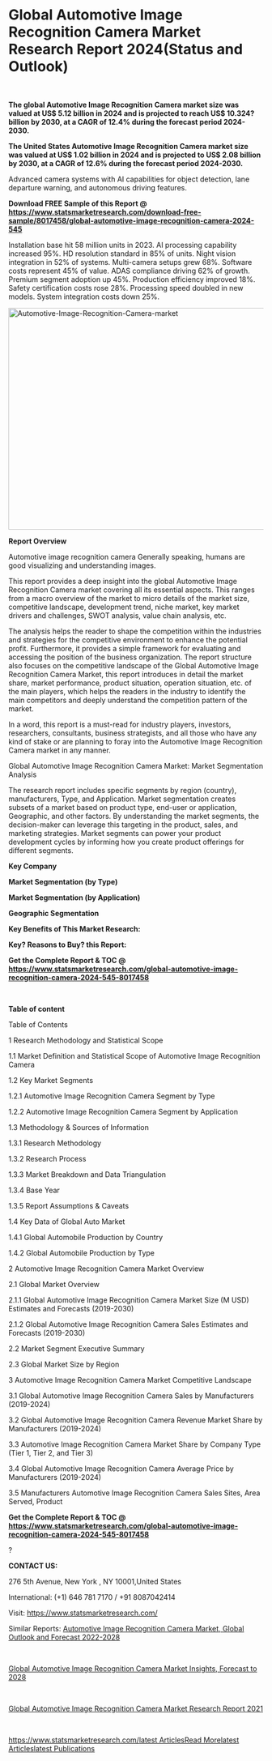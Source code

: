 <h1>Global Automotive Image Recognition Camera Market Research Report 2024(Status and Outlook)</h1><br/><p><strong>The global Automotive Image Recognition Camera market size was valued at US$ 5.12 billion in 2024 and is projected to reach US$ 10.324? billion by 2030, at a <strong>CAGR</strong> of 12.4% during the forecast period 2024-2030.</strong></p>
 
 
 
 <p><strong>The United States Automotive Image Recognition Camera market size was valued at US$ 1.02 billion in 2024 and is projected to US$ 2.08 billion by 2030, at a <strong>CAGR</strong> of 12.6% during the forecast period 2024-2030.</strong></p>
 
 
 
 <p>Advanced camera systems with AI capabilities for object detection, lane departure warning, and autonomous driving features.</p>
 
 
 
 <p><strong>Download FREE Sample of this Report @ <a href="https://www.statsmarketresearch.com/download-free-sample/8017458/global-automotive-image-recognition-camera-2024-545">https://www.statsmarketresearch.com/download-free-sample/8017458/global-automotive-image-recognition-camera-2024-545</a></strong></p>
 
 
 
 <p>Installation base hit 58 million units in 2023. AI processing capability increased 95%. HD resolution standard in 85% of units. Night vision integration in 52% of systems. Multi-camera setups grew 68%. Software costs represent 45% of value. ADAS compliance driving 62% of growth. Premium segment adoption up 45%. Production efficiency improved 18%. Safety certification costs rose 28%. Processing speed doubled in new models. System integration costs down 25%.</p>
 
 
 
 <p><img alt="Automotive-Image-Recognition-Camera-market" src="https://www.grandresearchstore.com/assets/report-images/Automotive_Image_Recognition_Camera_market.png" style="width: 730px; height: 438px;" /></p>
 
 
 
 <p><strong>Report Overview</strong></p>
 
 
 
 <p>Automotive image recognition camera Generally speaking, humans are good visualizing and understanding images.</p>
 
 
 
 <p>This report provides a deep insight into the global Automotive Image Recognition Camera market covering all its essential aspects. This ranges from a macro overview of the market to micro details of the market size, competitive landscape, development trend, niche market, key market drivers and challenges, SWOT analysis, value chain analysis, etc.</p>
 
 
 
 <p>The analysis helps the reader to shape the competition within the industries and strategies for the competitive environment to enhance the potential profit. Furthermore, it provides a simple framework for evaluating and accessing the position of the business organization. The report structure also focuses on the competitive landscape of the Global Automotive Image Recognition Camera Market, this report introduces in detail the market share, market performance, product situation, operation situation, etc. of the main players, which helps the readers in the industry to identify the main competitors and deeply understand the competition pattern of the market.</p>
 
 
 
 <p>In a word, this report is a must-read for industry players, investors, researchers, consultants, business strategists, and all those who have any kind of stake or are planning to foray into the Automotive Image Recognition Camera market in any manner.</p>
 
 
 
 <p>Global Automotive Image Recognition Camera Market: Market Segmentation Analysis</p>
 
 
 
 <p>The research report includes specific segments by region (country), manufacturers, Type, and Application. Market segmentation creates subsets of a market based on product type, end-user or application, Geographic, and other factors. By understanding the market segments, the decision-maker can leverage this targeting in the product, sales, and marketing strategies. Market segments can power your product development cycles by informing how you create product offerings for different segments.</p>
 
 
 
 <p><strong>Key Company</strong></p>
 
 
 
 <p><strong>Market Segmentation (by Type)</strong></p>
 
 
 
 <p><strong>Market Segmentation (<strong>by Application</strong>)</strong></p>
 
 
 
 <p><strong>Geographic Segmentation</strong></p>
 
 
 
 <p><strong>Key Benefits of This Market Research:</strong></p>
 
 
 
 <p><strong>Key? <strong>Reasons to Buy</strong>? this Report:</strong></p>
 
 
 
 <div><b>Get the Complete Report & TOC @ <a href="https://www.statsmarketresearch.com/global-automotive-image-recognition-camera-2024-545-8017458">https://www.statsmarketresearch.com/global-automotive-image-recognition-camera-2024-545-8017458</a></b></div>
 
 
 
 <p><br />
 
 <b>Table of content</b></p>
 
 
 
 <p>Table of Contents<br />
 
 1 Research Methodology and Statistical Scope<br />
 
 1.1 Market Definition and Statistical Scope of Automotive Image Recognition Camera<br />
 
 1.2 Key Market Segments<br />
 
 1.2.1 Automotive Image Recognition Camera Segment by Type<br />
 
 1.2.2 Automotive Image Recognition Camera Segment by Application<br />
 
 1.3 Methodology & Sources of Information<br />
 
 1.3.1 Research Methodology<br />
 
 1.3.2 Research Process<br />
 
 1.3.3 Market Breakdown and Data Triangulation<br />
 
 1.3.4 Base Year<br />
 
 1.3.5 Report Assumptions & Caveats<br />
 
 1.4 Key Data of Global Auto Market<br />
 
 1.4.1 Global Automobile Production by Country<br />
 
 1.4.2 Global Automobile Production by Type<br />
 
 2 Automotive Image Recognition Camera Market Overview<br />
 
 2.1 Global Market Overview<br />
 
 2.1.1 Global Automotive Image Recognition Camera Market Size (M USD) Estimates and Forecasts (2019-2030)<br />
 
 2.1.2 Global Automotive Image Recognition Camera Sales Estimates and Forecasts (2019-2030)<br />
 
 2.2 Market Segment Executive Summary<br />
 
 2.3 Global Market Size by Region<br />
 
 3 Automotive Image Recognition Camera Market Competitive Landscape<br />
 
 3.1 Global Automotive Image Recognition Camera Sales by Manufacturers (2019-2024)<br />
 
 3.2 Global Automotive Image Recognition Camera Revenue Market Share by Manufacturers (2019-2024)<br />
 
 3.3 Automotive Image Recognition Camera Market Share by Company Type (Tier 1, Tier 2, and Tier 3)<br />
 
 3.4 Global Automotive Image Recognition Camera Average Price by Manufacturers (2019-2024)<br />
 
 3.5 Manufacturers Automotive Image Recognition Camera Sales Sites, Area Served, Product</p>
 
 
 
 <div><b>Get the Complete Report & TOC @ <a href="https://www.statsmarketresearch.com/global-automotive-image-recognition-camera-2024-545-8017458">https://www.statsmarketresearch.com/global-automotive-image-recognition-camera-2024-545-8017458</a></b></div>
 
 
 
 <p>? </p>
 
 
 
 <p><b>CONTACT US:</b><br />
 
 276 5th Avenue, New York , NY 10001,United States<br />
 
 International: (+1) 646 781 7170 / +91 8087042414<br />
 
 Visit: <a href="https://www.statsmarketresearch.com/">https://www.statsmarketresearch.com/</a><br />
 
 Similar Reports: <a href="https://www.statsmarketresearch.com/global-automotive-image-recognition-camera-2024-545-8017458">Automotive Image Recognition Camera Market, Global Outlook and Forecast 2022-2028</a><br />
 
 <br />
 
 <a href="https://www.statsmarketresearch.com/global-automotive-image-recognition-camera-2024-545-8017458">Global Automotive Image Recognition Camera Market Insights, Forecast to 2028</a><br />
 
 <br />
 
 <a href="https://www.statsmarketresearch.com/global-automotive-image-recognition-camera-2024-545-8017458">Global Automotive Image Recognition Camera Market Research Report 2021</a><br />
 
 <br />
 
 <a href="https://gyeongbokgung.com">https://www.statsmarketresearch.com/</a><a href="https://hallyeomaritime.com">latest Articles</a><a href="https://jingwansa.com">Read More</a><a href="https://nguoiviet.jp/">latest Articles</a><a href="https://www.intelmarketresearch.com/">latest Publications</a></p>